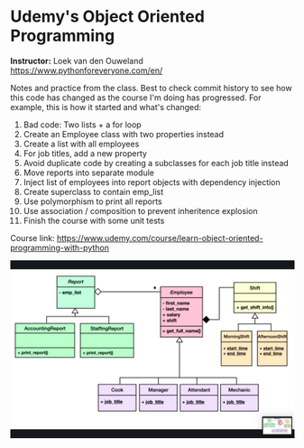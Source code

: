 # Udemy's Object Oriented Programming

**Instructor:** Loek van den Ouweland
<https://www.pythonforeveryone.com/en/>

Notes and practice from the class. Best to check commit history to see how this code has changed as the course I'm doing has progressed. For example, this is how it started and what's changed:

1. Bad code: Two lists + a for loop
2. Create an Employee class with two properties instead
3. Create a list with all employees
4. For job titles, add a new property
5. Avoid duplicate code by creating a subclasses for each job title instead
6. Move reports into separate module
7. Inject list of employees into report objects with dependency injection
8. Create superclass to contain emp_list
9. Use polymorphism to print all reports
10. Use association / composition to prevent inheritence explosion
11. Finish the course with some unit tests

Course link: <https://www.udemy.com/course/learn-object-oriented-programming-with-python>

![Diagram of classes](img/uml.png)
